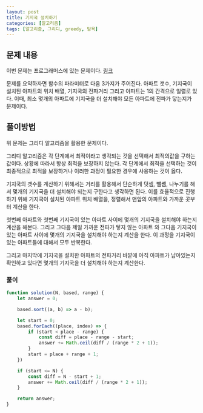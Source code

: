 ```yaml
---
layout: post
title: 기지국 설치하기
categories: [알고리즘]
tags: [알고리즘, 그리디, greedy, 탐욕]
---
```


## 문제 내용
이번 문제는 프로그래머스에 있는 문제이다.
[링크](https://school.programmers.co.kr/learn/courses/30/lessons/12979)

문제를 요약하자면 함수의 파라미터로 다음 3가지가 주어진다. 
아파트 갯수, 기지국이 설치된 아파트의 위치 배열, 기지국의 전파거리
그리고 아파트는 1의 간격으로 일렬로 있다.
이때, 최소 몇개의 아파트에 기지국을 더 설치해야 모든 아파트에 전파가 닿는지가 문제이다.

## 풀이방법
위 문제는 그리디 알고리즘을 활용한 문제이다.

그리디 알고리즘은 각 단계에서 최적이라고 생각되는 것을 선택해서 최적의값을 구하는 값이다. 
상황에 따라서 항상 최적을 보장하지 않는다. 각 단계에서 최적을 선택하는 것이 최종적으로 최적을 보장하거나 이러한 과정이 필요한 경우에 사용하는 것이 옳다. 

기지국의 갯수를 계산하기 위해서는 거리를 활용해서 단순하게 덧셈, 뺄쎔, 나누기를 해서 몇개의 기지국을 더 설치해야 되는지 구한다고 생각하면 된다.
이를 효율적으로 진행하기 위해 기지국이 설치된 아파트 위치 배열을, 정렬해서 맨앞의 아파트와 가까운 곳부터 계산을 한다. 

첫번째 아파트와 첫번째 기지국이 있는 아파트 사이에 몇개의 기지국을 설치해야 하는지 계산을 해본다.
그리고 그다음 제일 가까운 전파가 닿지 않는 아파트 와 그다음 기지국이 있는 아파트 사이에 몇개의 기지국을 설치해야 하는지 계산을 한다.
이 과정을 기지국이 있는 아파트들에 대해서 모두 반복한다. 

그리고 마지막에 기지국을 설치한 아파트의 전파거리 바깥에 아직 아파트가 남아있는지 확인하고
있다면 몇개의 기지국을 더 설치해야 하는지 계산한다.

### 풀이
```js
function solution(N, based, range) {
    let answer = 0;

    based.sort((a, b) => a - b);

    let start = 0;
    based.forEach((place, index) => {
        if (start < place - range) {
            const diff = place - range - start;
            answer += Math.ceil(diff / (range * 2 + 1));
        }
        start = place + range + 1;
    })

    if (start <= N) {
        const diff = N - start + 1;
        answer += Math.ceil(diff / (range * 2 + 1));
    }

    return answer;
}
```

